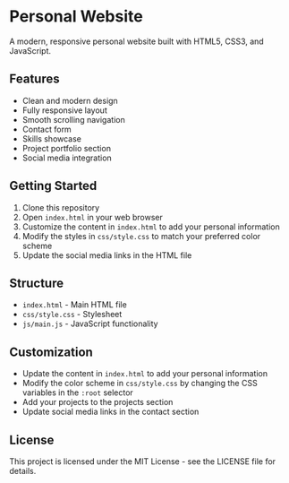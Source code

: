 # Personal Website

A modern, responsive personal website built with HTML5, CSS3, and JavaScript.

## Features

- Clean and modern design
- Fully responsive layout
- Smooth scrolling navigation
- Contact form
- Skills showcase
- Project portfolio section
- Social media integration

## Getting Started

1. Clone this repository
2. Open `index.html` in your web browser
3. Customize the content in `index.html` to add your personal information
4. Modify the styles in `css/style.css` to match your preferred color scheme
5. Update the social media links in the HTML file

## Structure

- `index.html` - Main HTML file
- `css/style.css` - Stylesheet
- `js/main.js` - JavaScript functionality

## Customization

- Update the content in `index.html` to add your personal information
- Modify the color scheme in `css/style.css` by changing the CSS variables in the `:root` selector
- Add your projects to the projects section
- Update social media links in the contact section

## License

This project is licensed under the MIT License - see the LICENSE file for details.
